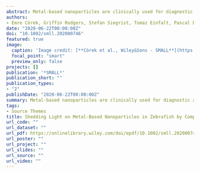```yaml
---
abstract: Metal‐based nanoparticles are clinically used for diagnostic and therapeutic applications. After parenteral administration, they will distribute throughout different organs. Quantification of their distribution within tissues in the 3D space, however, remains a challenge owing to the small particle diameter. In this study, synchrotron radiation‐based hard X‐ray tomography (SRμCT) in absorption and phase contrast modes is evaluated for the localization of superparamagnetic iron oxide nanoparticles (SPIONs) in soft tissues based on their electron density and X‐ray attenuation. Biodistribution of SPIONs is studied using zebrafish embryos as a vertebrate screening model. This label‐free approach gives rise to an isotropic, 3D, direct space visualization of the entire 2.5 mm‐long animal with a spatial resolution of around 2 µm. High resolution image stacks are available on a dedicated internet page https://zebrafish.pharma‐te.ch. X‐ray tomography is combined with physico‐chemical characterization and cellular uptake studies to confirm the safety and effectiveness of protective SPION coatings. It is demonstrated that SRμCT provides unprecedented insights into the zebrafish embryo anatomy and tissue distribution of label‐free metal oxide nanoparticles.
authors:
- Emre Cörek, Griffin Rodgers, Stefan Siegrist, Tomaz Einfalt, Pascal Detampel, Christian M. Schlepütz, Sandro Sieber, Pascal Fluder, Georg Schulz, Harald Unterweger, Christoph Alexiou, Bert Müller, Maxim Puchkov, Jörg Huwyler
date: "2020-06-22T00:00:00Z"
doi: "10.1002/smll.202000746"
featured: true
image:
  caption: 'Image credit: [**Cörek et al., Wiley&Sons - SMALL**](https://onlinelibrary.wiley.com/cms/asset/4b65e90d-9d24-4a9a-94d2-a2613e707165/smll202000746-fig-0006-m.jpg)'
  focal_point: "smart"
  preview_only: false
projects: []
publication: '*SMALL*'
publication_short: ""
publication_types:
- "2"
publishDate: "2020-06-22T00:00:00Z"
summary: Metal‐based nanoparticles are clinically used for diagnostic and therapeutic applications. After parenteral administration, they will distribute throughout different organs. Quantification of their distribution within tissues in the 3D space, however, remains a challenge owing to the small particle diameter. In this study, synchrotron radiation‐based hard X‐ray tomography (SRμCT) in absorption and phase contrast modes is evaluated for the localization of superparamagnetic iron oxide nanoparticles (SPIONs) in soft tissues based on their electron density and X‐ray attenuation. Biodistribution of SPIONs is studied using zebrafish embryos as a vertebrate screening model. This label‐free approach gives rise to an isotropic, 3D, direct space visualization of the entire 2.5 mm‐long animal with a spatial resolution of around 2 µm. High resolution image stacks are available on a dedicated internet page http://zebrafish.pharma‐te.ch. X‐ray tomography is combined with physico‐chemical characterization and cellular uptake studies to confirm the safety and effectiveness of protective SPION coatings. It is demonstrated that SRμCT provides unprecedented insights into the zebrafish embryo anatomy and tissue distribution of label‐free metal oxide nanoparticles.
tags:
- Source Themes
title: Shedding Light on Metal‐Based Nanoparticles in Zebrafish by Computed Tomography with Micrometer Resolution
url_code: ""
url_dataset: ""
url_pdf: https://onlinelibrary.wiley.com/doi/epdf/10.1002/smll.202000746
url_poster: ""
url_project: ""
url_slides: ""
url_source: ""
url_video: ""
---
```


